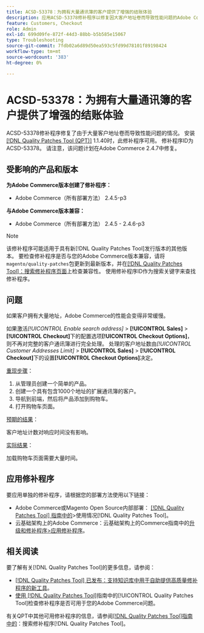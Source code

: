 ```yaml
---
title: ACSD-53378：为拥有大量通讯簿的客户提供了增强的结账体验
description: 应用ACSD-53378修补程序以修复因大客户地址卷而导致性能问题的Adobe Commerce问题。
feature: Customers, Checkout
role: Admin
exl-id: 699d09fe-872f-44d3-88bb-b5b585e15067
type: Troubleshooting
source-git-commit: 7fdb02a6d89d50ea593c5fd99d78101f89198424
workflow-type: tm+mt
source-wordcount: '383'
ht-degree: 0%

---
```


# ACSD-53378：为拥有大量通讯簿的客户提供了增强的结账体验

ACSD-53378修补程序修复了由于大量客户地址卷而导致性能问题的情况。 安装[[!DNL Quality Patches Tool (QPT)]](https://experienceleague.adobe.com/en/docs/commerce-operations/tools/quality-patches-tool/quality-patches-tool-to-self-serve-quality-patches) 1.1.40时，此修补程序可用。 修补程序ID为ACSD-53378。 请注意，该问题计划在Adobe Commerce 2.4.7中修复。

## 受影响的产品和版本

**为Adobe Commerce版本创建了修补程序：**

* Adobe Commerce（所有部署方法） 2.4.5-p3

**与Adobe Commerce版本兼容：**

* Adobe Commerce（所有部署方法） 2.4.5 - 2.4.6-p3

>[!NOTE]
>
>该修补程序可能适用于具有新[!DNL Quality Patches Tool]发行版本的其他版本。 要检查修补程序是否与您的Adobe Commerce版本兼容，请将`magento/quality-patches`包更新到最新版本，并在[[!DNL Quality Patches Tool]：搜索修补程序页面](https://experienceleague.adobe.com/tools/commerce-quality-patches/index.html)上检查兼容性。 使用修补程序ID作为搜索关键字来查找修补程序。

## 问题

如果客户拥有大量地址，Adobe Commerce的性能会变得非常缓慢。

如果激活&#x200B;*[!UICONTROL Enable search address]* > **[!UICONTROL Sales]** > **[!UICONTROL Checkout]**&#x200B;下的配置选项&#x200B;**[!UICONTROL Checkout Options]**，则不再对完整的客户通讯簿进行完全处理。 处理的客户地址数由&#x200B;*[!UICONTROL Customer Addresses Limit]* > **[!UICONTROL Sales]** > **[!UICONTROL Checkout]**&#x200B;下的设置&#x200B;**[!UICONTROL Checkout Options]**&#x200B;决定。

<u>重现步骤</u>：

1. 从管理员创建一个简单的产品。
1. 创建一个具有包含1000个地址的扩展通讯簿的客户。
1. 导航到前端，然后将产品添加到购物车。
1. 打开购物车页面。

<u>预期的结果</u>：

客户地址计数对响应时间没有影响。

<u>实际结果</u>：

加载购物车页面需要大量时间。

## 应用修补程序

要应用单独的修补程序，请根据您的部署方法使用以下链接：

* Adobe Commerce或Magento Open Source内部部署： [[!DNL Quality Patches Tool] 指南中的](/help/tools/quality-patches-tool/usage.md)>使用情况[!DNL Quality Patches Tool]。
* 云基础架构上的Adobe Commerce：云基础架构上的Commerce指南中的[升级和修补程序>应用修补程序](https://experienceleague.adobe.com/docs/commerce-cloud-service/user-guide/develop/upgrade/apply-patches.html)。

## 相关阅读

要了解有关[!DNL Quality Patches Tool]的更多信息，请参阅：

* [[!DNL Quality Patches Tool] 已发布：支持知识库中用于自助提供高质量修补程序的新工具](https://experienceleague.adobe.com/en/docs/commerce-operations/tools/quality-patches-tool/quality-patches-tool-to-self-serve-quality-patches)。
* [使用 [!DNL Quality Patches Tool]](/help/tools/quality-patches-tool/patches-available-in-qpt/check-patch-for-magento-issue-with-magento-quality-patches.md)指南中的[!UICONTROL Quality Patches Tool]检查修补程序是否可用于您的Adobe Commerce问题。


有关QPT中其他可用修补程序的信息，请参阅[[!DNL Quality Patches Tool]指南中的](https://experienceleague.adobe.com/tools/commerce-quality-patches/index.html)：搜索修补程序[!DNL Quality Patches Tool]。
